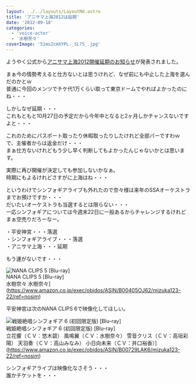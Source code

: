 ```yaml
---
layout: ../../layouts/LayoutMd.astro
title: 'アニサマ上海2012は延期'
date: '2012-09-18'
categories:
  - 'voice-actor'
  - '水樹奈々'
coverImage: '51ms2cmXYPL._SL75_.jpg'
---
```


ようやく公式から[アニサマ上海2012開催延期のお知らせ](http://anisama.tv/shanghai/news/detail.php?id=16)が発表されました。

まぁ今の情勢考えると仕方ないとは思うけれど、なぜ前にも中止した上海を選んだのかとｗ  
普通に今回のメンツでチケ代1万くらい取って東京ドームでやればよかったのにね・・・

しかしなぜ延期・・・  
これもともと10月27日の予定だから今年中となると2ヶ月しかチャンスないですよと・・・

これのためにパスポート取ったり休暇取ったりしたけれど全部パーですわｗ  
で、主催者からは返金だけ・・・  
まぁ仕方ないけれどもう少し早く判断してもよかったんじゃないかとは思います。

実際に再び開催が決定しても参加しないかなぁ。  
時期にもよるけれどさすがに上海はね・・・

というわけでシンフォギアライブも外れたので奈々様は来年のSSAオーケストラまでお預けですか・・・  
だいたいオーケストラも当選するとは限らない・・・  
一応シンフォギアについては今週末22日に一般あるからチャレンジするけれどまぁ空売りだろーなー。

・平安神宮・・・落選  
・シンフォギアライブ・・・落選  
・アニサマ上海・・・延期

もう運がないです・・・

![NANA CLIPS 5 [Blu-ray]](/archive/images/51ms2cmXYPL._SL75_.jpg)  
NANA CLIPS 5 \[Blu-ray\]  
水樹奈々 水樹奈々](https://www.amazon.co.jp/exec/obidos/ASIN/B00405OJ62/mizuka123-22/ref=nosim)

平安神宮は次のNANA CLIPS 6で映像化してほしい。

![戦姫絶唱シンフォギア 6 (初回限定版) [Blu-ray]](/archive/images/51GN-nKkmjL._SL75_.jpg)  
戦姫絶唱シンフォギア 6 (初回限定版) \[Blu-ray\]  
立花響（ＣＶ：悠木碧） 風鳴翼（ＣＶ：水樹奈々） 雪音クリス（ＣＶ：高垣彩陽） 天羽奏（ＣＶ：高山みなみ） 小日向未来（ＣＶ：井口裕香）](https://www.amazon.co.jp/exec/obidos/ASIN/B00729LAK6/mizuka123-22/ref=nosim)

シンフォギアライブは映像化なさそう・・・  
誰かチケットを・・・
